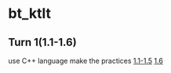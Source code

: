 # bt_ktlt

## Turn 1(1.1-1.6)
use C++ language make the practices
[1.1-1.5](https://github.com/huyvu15/bt_ktlt/blob/main/Turn%201/1.1-1.5.png)
[1.6](https://github.com/huyvu15/bt_ktlt/blob/main/Turn%201/1.6.png)